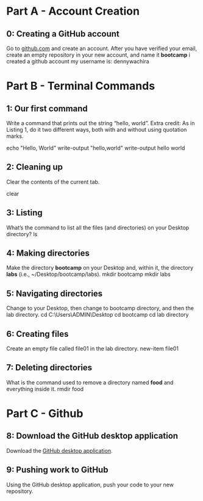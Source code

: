 # Part A - Account Creation


## 0: Creating a GitHub account

Go to [github.com](https://github.com/) and create an account. After you have verified your email, create an empty repository in your new account, and name it **bootcamp**
i created a github account my username is: dennywachira

# Part B - Terminal Commands
  

## 1: Our first command

Write a command that prints out the string “hello, world”. Extra credit: As in Listing 1, do it two different ways, both with and without using quotation marks.

echo "Hello, World"
write-output "hello,world"
write-output hello world

## 2: Cleaning up

Clear the contents of the current tab.

clear


## 3: Listing

What’s the command to list all the files (and directories) on your Desktop directory? 
ls 

## 4: Making directories

Make the directory **bootcamp** on your Desktop and, within it, the directory **labs** (i.e., ~/Desktop/bootcamp/labs).
mkdir bootcamp
mkdir labs

## 5: Navigating directories

Change to your Desktop, then change to bootcamp directory, and then the lab directory.
cd C:\Users\ADMIN\Desktop
cd bootcamp
cd lab directory

## 6: Creating files

Create an empty file called file01 in the lab directory. 
new-item file01

## 7: Deleting directories

What is the command used to remove a directory named **food** and everything inside it. 
rmdir food

# Part C - Github 

## 8: Download the GitHub desktop application

Download the [GitHub desktop application](https://desktop.github.com/).

## 9: Pushing work to GitHub

Using the GitHub desktop application, push your code to your new repository.
